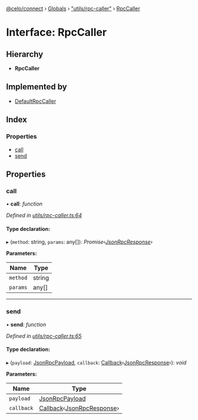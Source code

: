 [@celo/connect](../README.md) › [Globals](../globals.md) › ["utils/rpc-caller"](../modules/_utils_rpc_caller_.md) › [RpcCaller](_utils_rpc_caller_.rpccaller.md)

# Interface: RpcCaller

## Hierarchy

* **RpcCaller**

## Implemented by

* [DefaultRpcCaller](../classes/_utils_rpc_caller_.defaultrpccaller.md)

## Index

### Properties

* [call](_utils_rpc_caller_.rpccaller.md#call)
* [send](_utils_rpc_caller_.rpccaller.md#send)

## Properties

###  call

• **call**: *function*

*Defined in [utils/rpc-caller.ts:64](https://github.com/celo-org/celo-monorepo/blob/master/packages/sdk/connect/src/utils/rpc-caller.ts#L64)*

#### Type declaration:

▸ (`method`: string, `params`: any[]): *Promise‹[JsonRpcResponse](_types_.jsonrpcresponse.md)›*

**Parameters:**

Name | Type |
------ | ------ |
`method` | string |
`params` | any[] |

___

###  send

• **send**: *function*

*Defined in [utils/rpc-caller.ts:65](https://github.com/celo-org/celo-monorepo/blob/master/packages/sdk/connect/src/utils/rpc-caller.ts#L65)*

#### Type declaration:

▸ (`payload`: [JsonRpcPayload](_types_.jsonrpcpayload.md), `callback`: [Callback](../modules/_types_.md#callback)‹[JsonRpcResponse](_types_.jsonrpcresponse.md)›): *void*

**Parameters:**

Name | Type |
------ | ------ |
`payload` | [JsonRpcPayload](_types_.jsonrpcpayload.md) |
`callback` | [Callback](../modules/_types_.md#callback)‹[JsonRpcResponse](_types_.jsonrpcresponse.md)› |
